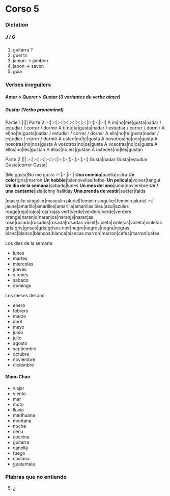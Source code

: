 # Corso 5

### Dictation
##### J / G
1. guitarra ?
2. guerra
3. jamon -> jambon
4. jabon -> savon
5. guia


### Verbes irreguilers
##### Amar > Querer > Gustar (3 variantes du verbe aimer)

##### Gustar (Verbo pronominal)
 Partie 1 |||| Parte 2
 :-:|:-:|:-:|:-:|:-:|:-:|:-:|:-:|:-:|:-:|
A mi|no|me|gusta|nadar / estudiar / correr / dormir
A ti|no|te|gusta|nadar / estudiar / correr / dormir
A el|no|te|gusta|nadar / estudiar / correr / dormir
A ella|no|te|gusta|nadar / estudiar / correr / dormir
A usted|no|te|gusta
A nosotros|no|nos|gusta
A nosotras|no|nos|gusta
A vosotros|no|os|gusta
A vosotras|no|os|gusta
A ellos|no|les|gustan
A ellas|no|les|gustan
A ustedes|no|les|gustan


Parte 2 |||
:-:|:-:|:-:|:-:|:-:|:-:|:-:|:-:|:-:|:-:|
Gusta|nadar
Gusta|estudiar
Gusta|correr
Gusta|


|Me gusta|No me gusta
:-:|:-:|:-:|
**Una comida**|paella|ostra
**Un color**|gris|marron
**Un hobbie**|telenovellas|fotbal
**Un pelicula**|volver|tangui
**Un dia de la semana**|sabado|lunes
**Un mes del ano**|junio|noviembre
**Un / una cantante**|izia|johny halliday
**Una prenda de vestir**|suéter|falda


|masculin singulier|masculin pluriel|feminin singulier|feminin pluriel
:-:|
jaune|amarillo|amarillos|amarilla|amarillas
bleu|azul|azules
rouge|rojo|rojos|roja|rojas
vert|verde|verders|verde|verders
orange|naranjo|naranjos|naranja|naranjas
rose|rosado|rosados|rosada|rosadas
violet|violeta|violetas|violeta|violetas
gris|gris|grises|gris|grises
noir|negro|negros|negra|negras
blanc|blanco|blancos|blanca|blancas
marron|marron|cafes|marron|cafes


Los dies de la semana
- lunes
- martes
- miercoles
- jueves
- virenes
- sabado
- domingo

Los meses del ano
- enero
- febrero
- marzo
- abril
- mayo
- junio
- julio
- agosto
- septiembre
- octubre
- noviembre
- diciembre

#### Manu Chao
- viajar
- viento
- mar
- moto
- lluvia
- marihuana
- montana
- noche
- cena
- coccina
- guitarra
- canella
- fuego
- castana
- guatemala


### Plabras que no entiendo



5. ¿
